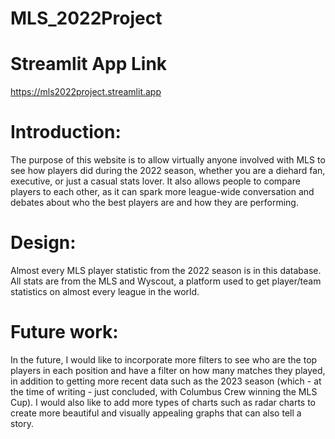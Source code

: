# MLS_2022Project

# Streamlit App Link
https://mls2022project.streamlit.app

# Introduction:
The purpose of this website is to allow virtually anyone involved with MLS to see how players did during the 2022 season, whether you are a diehard fan, executive, or just a casual stats lover. It also allows people to compare players to each other, as it can spark more league-wide conversation and debates about who the best players are and how they are performing.

# Design:
Almost every MLS player statistic from the 2022 season is in this database. All stats are from the MLS and Wyscout, a platform used to get player/team statistics on almost every league in the world. 

# Future work:
In the future, I would like to incorporate more filters to see who are the top players in each position and have a filter on how many matches they played, in addition to getting more recent data such as the 2023 season (which - at the time of writing - just concluded, with Columbus Crew winning the MLS Cup). I would also like to add more types of charts such as radar charts to create more beautiful and visually appealing graphs that can also tell a story.
